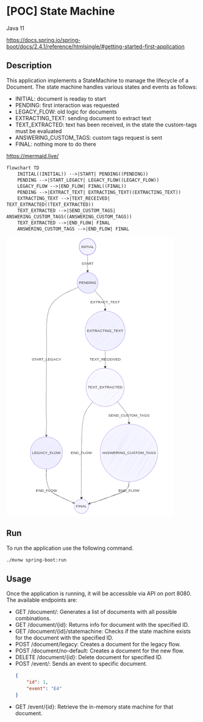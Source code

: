 
# [POC] State Machine

Java 11

https://docs.spring.io/spring-boot/docs/2.4.1/reference/htmlsingle/#getting-started-first-application



## Description

This application implements a StateMachine to manage the lifecycle of a Document. The state machine handles various states and events as follows:
- INITIAL: document is readay to start
- PENDING: first interaction was requested
- LEGACY_FLOW: old logic for documents
- EXTRACTING_TEXT: sending document to extract text
- TEXT_EXTRACTED: text has been received, in the state the custom-tags must be evaluated
- ANSWERING_CUSTOM_TAGS: custom tags request is sent
- FINAL: nothing more to do there

https://mermaid.live/

```
flowchart TD
    INITIAL((INITIAL)) -->|START| PENDING((PENDING))
    PENDING -->|START_LEGACY| LEGACY_FLOW((LEGACY_FLOW))
    LEGACY_FLOW -->|END_FLOW| FINAL((FINAL))
    PENDING -->|EXTRACT_TEXT| EXTRACTING_TEXT((EXTRACTING_TEXT))
    EXTRACTING_TEXT -->|TEXT_RECEIVED| TEXT_EXTRACTED((TEXT_EXTRACTED))
    TEXT_EXTRACTED -->|SEND_CUSTOM_TAGS| ANSWERING_CUSTOM_TAGS((ANSWERING_CUSTOM_TAGS))
    TEXT_EXTRACTED -->|END_FLOW| FINAL
    ANSWERING_CUSTOM_TAGS -->|END_FLOW| FINAL

```

<img title="State machine" alt="State machine" src="/assets/images/state-machine.png">

## Run

To run the application use the following command.

```bash
./mvnw spring-boot:run
```

## Usage

Once the application is running, it will be accessible via API on port 8080. The available endpoints are:

- GET /document/: Generates a list of documents with all possible combinations.
- GET /document/{id}: Returns info for document with the specified ID.
- GET /document/{id}/statemachine: Checks if the state machine exists for the document with the specified ID.
- POST /document/legacy: Creates a document for the legacy flow.
- POST /document/no-default: Creates a document for the new flow.
- DELETE /document/{id}: Delete document for specified ID.
- POST /event/: Sends an event to specific document.
    ```json
    {
        "id": 1,
        "event": "E4"
    }
    ```
- GET /event/{id}: Retrieve the in-memory state machine for that document.


